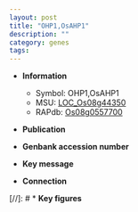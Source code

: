 ```yaml
---
layout: post
title: "OHP1,OsAHP1"
description: ""
category: genes
tags: 
---
```


* **Information**  
    + Symbol: OHP1,OsAHP1  
    + MSU: [LOC_Os08g44350](http://rice.uga.edu/cgi-bin/ORF_infopage.cgi?orf=LOC_Os08g44350)  
    + RAPdb: [Os08g0557700](http://rapdb.dna.affrc.go.jp/viewer/gbrowse_details/irgsp1?name=Os08g0557700)  

* **Publication**  

* **Genbank accession number**  

* **Key message**  

* **Connection**  

[//]: # * **Key figures**  


